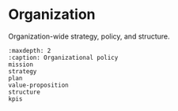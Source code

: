 # Organization

Organization-wide strategy, policy, and structure.

```{toctree}
:maxdepth: 2
:caption: Organizational policy
mission
strategy
plan
value-proposition
structure
kpis
```

